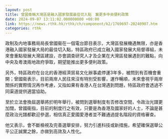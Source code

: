 ```yaml
---
layout: post
title: 曾國衞稱大灣區是融入國家發展最佳切入點　冀更多中央便利政策
date: 2024-09-07 13:11:02.000000000 +08:00
link: https://news.rthk.hk/rthk/ch/component/k2/1769697-20240907.htm
categories: rthk
---
```


政制及内地事務局局長曾國衞在一個電台節目表示，大灣區發展機遇無限，亦是香港融入國家發展大局的最佳切入點，特區政府已成立融入國家發展大局督導組，未來會重點發展大灣區建設，亦會調查研究人才及企業在大灣區發展遇到的難點，向中央及粵澳兩地政府爭取，期望能推出更多便利政策。

另外，特區政府在台北的香港經濟貿易文化辦事處停運3年多，被問到有否機會重開；曾國衞表示，目前兩岸人民往來沒有特別受影響，運作暢順，未來會視乎兩岸關係的實際情況再作考慮，又指如果有香港人在台灣遇到問題，特區政府會透過不同渠道提供適當協助。

至於立法會換屆選舉將於明年舉行，被問到選舉制度有否修改空間，令政治光譜更加闊，曾國衞指，目前的制度行之有效，只要是為香港及國家好的人士，不論是甚麼政治光譜都歡迎參選，相信真正愛國愛港者並不難通過提名階段的資格審查。

他又表示，會不斷檢視及完善選舉安排，努力引進科技或新措施，希望確保選舉公平公正誠實之餘，亦做到高效及人性化。
